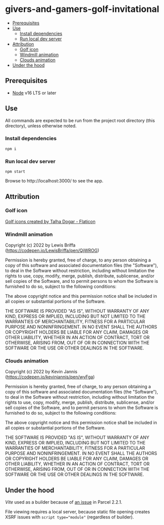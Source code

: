 # givers-and-gamers-golf-invitational

- [Prerequisites](#prerequisites)
- [Use](#use)
  - [Install dependencies](#install-dependencies)
  - [Run local dev server](#run-local-dev-server)
- [Attribution](#attribution)
  - [Golf icon](#golf-icon)
  - [Windmill animation](#windmill-animation)
  - [Clouds animation](#clouds-animation)
- [Under the hood](#under-the-hood)

## Prerequisites
* [Node](https://nodejs.org/en/download/) v16 LTS or later


## Use
All commands are expected to be run from the project root directory
(this directory), unless otherwise noted.

### Install dependencies
```shell
npm i
```

### Run local dev server
```shell
npm start
```
Browse to http://localhost:3000/ to see the app.

## Attribution

### Golf icon
<a href="https://www.flaticon.com/free-icons/golf" title="golf icons">Golf icons created by Talha Dogar - Flaticon</a>

### Windmill animation
Copyright (c) 2022 by Lewis Briffa (https://codepen.io/LewisBriffa/pen/QjWROG)

Permission is hereby granted, free of charge, to any person obtaining a copy of this software and associated documentation files (the "Software"), to deal in the Software without restriction, including without limitation the rights to use, copy, modify, merge, publish, distribute, sublicense, and/or sell copies of the Software, and to permit persons to whom the Software is furnished to do so, subject to the following conditions:

The above copyright notice and this permission notice shall be included in all copies or substantial portions of the Software.

THE SOFTWARE IS PROVIDED "AS IS", WITHOUT WARRANTY OF ANY KIND, EXPRESS OR IMPLIED, INCLUDING BUT NOT LIMITED TO THE WARRANTIES OF MERCHANTABILITY, FITNESS FOR A PARTICULAR PURPOSE AND NONINFRINGEMENT. IN NO EVENT SHALL THE AUTHORS OR COPYRIGHT HOLDERS BE LIABLE FOR ANY CLAIM, DAMAGES OR OTHER LIABILITY, WHETHER IN AN ACTION OF CONTRACT, TORT OR OTHERWISE, ARISING FROM, OUT OF OR IN CONNECTION WITH THE SOFTWARE OR THE USE OR OTHER DEALINGS IN THE SOFTWARE.

### Clouds animation
Copyright (c) 2022 by Kevin Jannis (https://codepen.io/kevinjannis/pen/wyFga)

Permission is hereby granted, free of charge, to any person obtaining a copy of this software and associated documentation files (the "Software"), to deal in the Software without restriction, including without limitation the rights to use, copy, modify, merge, publish, distribute, sublicense, and/or sell copies of the Software, and to permit persons to whom the Software is furnished to do so, subject to the following conditions:

The above copyright notice and this permission notice shall be included in all copies or substantial portions of the Software.

THE SOFTWARE IS PROVIDED "AS IS", WITHOUT WARRANTY OF ANY KIND, EXPRESS OR IMPLIED, INCLUDING BUT NOT LIMITED TO THE WARRANTIES OF MERCHANTABILITY, FITNESS FOR A PARTICULAR PURPOSE AND NONINFRINGEMENT. IN NO EVENT SHALL THE AUTHORS OR COPYRIGHT HOLDERS BE LIABLE FOR ANY CLAIM, DAMAGES OR OTHER LIABILITY, WHETHER IN AN ACTION OF CONTRACT, TORT OR OTHERWISE, ARISING FROM, OUT OF OR IN CONNECTION WITH THE SOFTWARE OR THE USE OR OTHER DEALINGS IN THE SOFTWARE.



## Under the hood

*Vite* used as a builder because of
[an issue](https://github.com/parcel-bundler/parcel/issues/7574) in Parcel
2.2.1.

File viewing requires a local server, because static file opening creates
XSRF issues with `script type="module"` (regardless of builder).